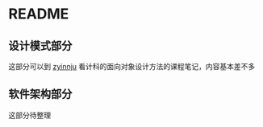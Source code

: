 # README

## 设计模式部分

这部分可以到 [zyinnju](https://zyinnju.com) 看计科的面向对象设计方法的课程笔记，内容基本差不多

## 软件架构部分

这部分待整理
